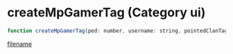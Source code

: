 # createMpGamerTag (Category ui)

```js
function createMpGamerTag(ped: number, username: string, pointedClanTag: boolean, isRockstarClan: boolean, clanTag: string, p5: number): number
```

[filename](createMpGamerTag_m.md ':include')